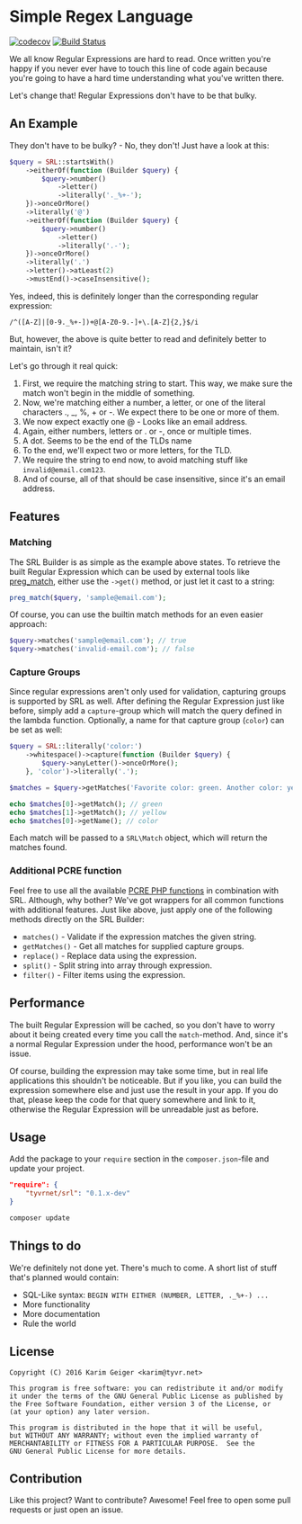 # Simple Regex Language

[![codecov](https://codecov.io/gh/TYVRNET/SRL/branch/master/graph/badge.svg)](https://codecov.io/gh/TYVRNET/SRL)
[![Build Status](https://travis-ci.org/TYVRNET/SRL.svg?branch=master)](https://travis-ci.org/TYVRNET/SRL)

We all know Regular Expressions are hard to read. Once written you're
happy if you never ever have to touch this line of code again because
you're going to have a hard time understanding what you've written there.

Let's change that! Regular Expressions don't have to be that bulky.

## An Example

They don't have to be bulky? - No, they don't! Just have a look at this:

```php
$query = SRL::startsWith()
    ->eitherOf(function (Builder $query) {
        $query->number()
            ->letter()
            ->literally('._%+-');
    })->onceOrMore()
    ->literally('@')
    ->eitherOf(function (Builder $query) {
        $query->number()
            ->letter()
            ->literally('.-');
    })->onceOrMore()
    ->literally('.')
    ->letter()->atLeast(2)
    ->mustEnd()->caseInsensitive();
```

Yes, indeed, this is definitely longer than the corresponding regular expression:

```
/^([A-Z]|[0-9._%+-])+@[A-Z0-9.-]+\.[A-Z]{2,}$/i
```

But, however, the above is quite better to read and definitely better
to maintain, isn't it?

Let's go through it real quick:

1. First, we require the matching string to start. This way, we make sure
the match won't begin in the middle of something.
2. Now, we're matching either a number, a letter, or one of the literal
characters ., _, %, + or -. We expect there to be one or more of them.
3. We now expect exactly one @ - Looks like an email address.
4. Again, either numbers, letters or . or -, once or multiple times.
5. A dot. Seems to be the end of the TLDs name
6. To the end, we'll expect two or more letters, for the TLD.
7. We require the string to end now, to avoid matching stuff like 
`invalid@email.com123`.
8. And of course, all of that should be case insensitive, since it's
an email address.

## Features

### Matching

The SRL Builder is as simple as the example above states. To retrieve
the built Regular Expression which can be used by external tools like
[preg_match](http://php.net/manual/en/function.preg-match.php), either
use the `->get()` method, or just let it cast to a string:

```php
preg_match($query, 'sample@email.com');
```

Of course, you can use the builtin match methods for an even easier
approach:

```php
$query->matches('sample@email.com'); // true
$query->matches('invalid-email.com'); // false
```

### Capture Groups

Since regular expressions aren't only used for validation, capturing
groups is supported by SRL as well. After defining the Regular
Expression just like before, simply add a `capture`-group which will
match the query defined in the lambda function. Optionally, a name for
that capture group (`color`) can be set as well:

```php
$query = SRL::literally('color:')
    ->whitespace()->capture(function (Builder $query) {
        $query->anyLetter()->onceOrMore();
    }, 'color')->literally('.');

$matches = $query->getMatches('Favorite color: green. Another color: yellow.');

echo $matches[0]->getMatch(); // green
echo $matches[1]->getMatch(); // yellow
echo $matches[0]->getName(); // color
```

Each match will be passed to a `SRL\Match` object, which will return the
matches found.

### Additional PCRE function

Feel free to use all the available [PCRE PHP functions](http://php.net/manual/en/ref.pcre.php)
in combination with SRL. Although, why bother? We've got wrappers for
all common functions with additional features. Just like above, just
apply one of the following methods directly on the SRL Builder:

* `matches()` - Validate if the expression matches the given string.
* `getMatches()` - Get all matches for supplied capture groups.
* `replace()` - Replace data using the expression.
* `split()` - Split string into array through expression.
* `filter()` - Filter items using the expression.

## Performance

The built Regular Expression will be cached, so you don't have to worry
about it being created every time you call the `match`-method. And,
since it's a normal Regular Expression under the hood, performance
won't be an issue.

Of course, building the expression may take some time, but in real life
applications this shouldn't be noticeable. But if you like, you can
build the expression somewhere else and just use the result in your app.
If you do that, please keep the code for that query somewhere and link
to it, otherwise the Regular Expression will be unreadable just as before.

## Usage

Add the package to your ``require`` section in the ``composer.json``-file
and update your project.

```json
"require": {
    "tyvrnet/srl": "0.1.x-dev"
}
```

```sh
composer update
```

## Things to do

We're definitely not done yet. There's much to come. A short list of
stuff that's planned would contain:

* SQL-Like syntax: `BEGIN WITH EITHER (NUMBER, LETTER, ._%+-) ...`
* More functionality
* More documentation
* Rule the world

## License

    Copyright (C) 2016 Karim Geiger <karim@tyvr.net>

    This program is free software: you can redistribute it and/or modify
    it under the terms of the GNU General Public License as published by
    the Free Software Foundation, either version 3 of the License, or
    (at your option) any later version.

    This program is distributed in the hope that it will be useful,
    but WITHOUT ANY WARRANTY; without even the implied warranty of
    MERCHANTABILITY or FITNESS FOR A PARTICULAR PURPOSE.  See the
    GNU General Public License for more details.

## Contribution

Like this project? Want to contribute? Awesome! Feel free to open some
pull requests or just open an issue.